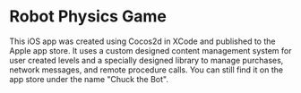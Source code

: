 <h1>Robot Physics Game</h1>
<p>
	This iOS app was created using Cocos2d in XCode and published to the Apple app store. It uses a custom designed content management system for user created levels and a specially designed library to manage purchases, network messages, and remote procedure calls. You can still find it on the app store under the name "Chuck the Bot". 
</p>
